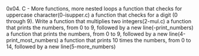 0x04. C - More functions, more nested loops
a function that checks for uppercase character(0-isupper.c)
a function that checks for a digit (0 through 9).
Write a function that multiplies two integers(2-mul.c)
a function that prints the numbers, from 0 to 9, followed by a new line(-print_numbers)
a function that prints the numbers, from 0 to 9, followed by a new line(4-print_most_numbers)
a function that prints 10 times the numbers, from 0 to 14, followed by a new line(5-more_numbers)
